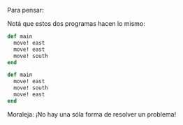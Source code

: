 Para pensar:

Notá que estos dos programas hacen lo mismo:

```ruby
def main
  move! east
  move! east
  move! south
end
```

```ruby
def main
  move! east
  move! south
  move! east
end
```

Moraleja: ¡No hay una sóla forma de resolver un problema!